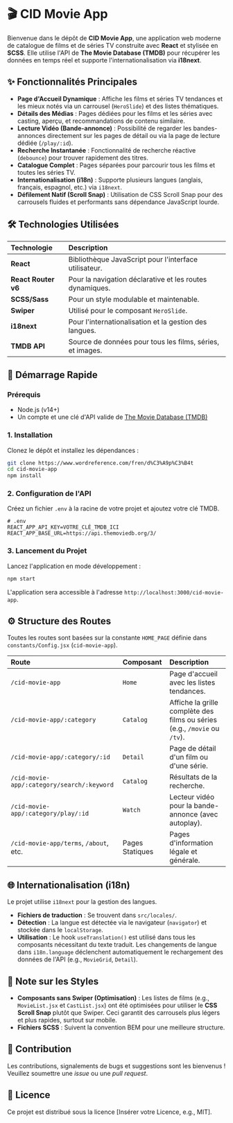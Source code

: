 # 🎬 CID Movie App

Bienvenue dans le dépôt de **CID Movie App**, une application web moderne de catalogue de films et de séries TV construite avec **React** et stylisée en **SCSS**. Elle utilise l'API de **The Movie Database (TMDB)** pour récupérer les données en temps réel et supporte l'internationalisation via **i18next**.

## ✨ Fonctionnalités Principales

  * **Page d'Accueil Dynamique** : Affiche les films et séries TV tendances et les mieux notés via un carrousel (`HeroSlide`) et des listes thématiques.
  * **Détails des Médias** : Pages dédiées pour les films et les séries avec casting, aperçu, et recommandations de contenu similaire.
  * **Lecture Vidéo (Bande-annonce)** : Possibilité de regarder les bandes-annonces directement sur les pages de détail ou via la page de lecture dédiée (`/play/:id`).
  * **Recherche Instantanée** : Fonctionnalité de recherche réactive (`debounce`) pour trouver rapidement des titres.
  * **Catalogue Complet** : Pages séparées pour parcourir tous les films et toutes les séries TV.
  * **Internationalisation (i18n)** : Supporte plusieurs langues (anglais, français, espagnol, etc.) via `i18next`.
  * **Défilement Natif (Scroll Snap)** : Utilisation de CSS Scroll Snap pour des carrousels fluides et performants sans dépendance JavaScript lourde.

## 🛠️ Technologies Utilisées

| Technologie | Description |
| :--- | :--- |
| **React** | Bibliothèque JavaScript pour l'interface utilisateur. |
| **React Router v6** | Pour la navigation déclarative et les routes dynamiques. |
| **SCSS/Sass** | Pour un style modulable et maintenable. |
| **Swiper** | Utilisé pour le composant `HeroSlide`. |
| **i18next** | Pour l'internationalisation et la gestion des langues. |
| **TMDB API** | Source de données pour tous les films, séries, et images. |

## 🚀 Démarrage Rapide

### Prérequis

  * Node.js (v14+)
  * Un compte et une clé d'API valide de [The Movie Database (TMDB)](https://www.themoviedb.org/documentation/api)

### 1\. Installation

Clonez le dépôt et installez les dépendances :

```bash
git clone https://www.wordreference.com/fren/d%C3%A9p%C3%B4t
cd cid-movie-app
npm install
```

### 2\. Configuration de l'API

Créez un fichier `.env` à la racine de votre projet et ajoutez votre clé TMDB.

```
# .env
REACT_APP_API_KEY=VOTRE_CLÉ_TMDB_ICI
REACT_APP_BASE_URL=https://api.themoviedb.org/3/
```

### 3\. Lancement du Projet

Lancez l'application en mode développement :

```bash
npm start
```

L'application sera accessible à l'adresse `http://localhost:3000/cid-movie-app`.

## ⚙️ Structure des Routes

Toutes les routes sont basées sur la constante `HOME_PAGE` définie dans `constants/Config.jsx` (`cid-movie-app`).

| Route | Composant | Description |
| :--- | :--- | :--- |
| `/cid-movie-app` | `Home` | Page d'accueil avec les listes tendances. |
| `/cid-movie-app/:category` | `Catalog` | Affiche la grille complète des films ou séries (e.g., `/movie` ou `/tv`). |
| `/cid-movie-app/:category/:id` | `Detail` | Page de détail d'un film ou d'une série. |
| `/cid-movie-app/:category/search/:keyword` | `Catalog` | Résultats de la recherche. |
| `/cid-movie-app/:category/play/:id` | `Watch` | Lecteur vidéo pour la bande-annonce (avec autoplay). |
| `/cid-movie-app/terms`, `/about`, etc. | Pages Statiques | Pages d'information légale et générale. |

## 🌐 Internationalisation (i18n)

Le projet utilise `i18next` pour la gestion des langues.

  * **Fichiers de traduction** : Se trouvent dans `src/locales/`.
  * **Détection** : La langue est détectée via le navigateur (`navigator`) et stockée dans le `localStorage`.
  * **Utilisation** : Le hook `useTranslation()` est utilisé dans tous les composants nécessitant du texte traduit. Les changements de langue dans `i18n.language` déclenchent automatiquement le rechargement des données de l'API (e.g., `MovieGrid`, `Detail`).

## 🎨 Note sur les Styles

  * **Composants sans Swiper (Optimisation)** : Les listes de films (e.g., `MovieList.jsx` et `CastList.jsx`) ont été optimisées pour utiliser le **CSS Scroll Snap** plutôt que Swiper. Ceci garantit des carrousels plus légers et plus rapides, surtout sur mobile.
  * **Fichiers SCSS** : Suivent la convention BEM pour une meilleure structure.

## 🤝 Contribution

Les contributions, signalements de bugs et suggestions sont les bienvenus \! Veuillez soumettre une *issue* ou une *pull request*.

## 📄 Licence

Ce projet est distribué sous la licence [Insérer votre Licence, e.g., MIT].